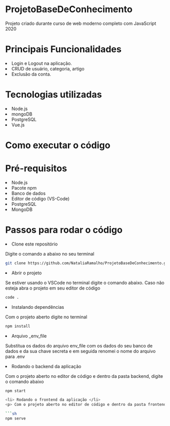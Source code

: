 # ProjetoBaseDeConhecimento
Projeto criado durante curso de web moderno completo com JavaScript 2020

# Principais Funcionalidades 
<li> Login e Logout na aplicação. </li>
<li> CRUD de usuário, categoria, artigo </li>
<li> Exclusão da conta.</li>

# Tecnologias utilizadas
<li> Node.js </li>
<li> mongoDB </li>
<li> PostgreSQL </li>
<li> Vue.js </li>

# Como executar o código 
<h1> Pré-requisitos </h1>
<li> Node.js </li>
<li> Pacote npm </li>
<li> Banco de dados</li>
<li> Editor de código (VS-Code) </li>
<li> PostgreSQL </li>
<li> MongoDB </li>
<h1> Passos para rodar o código </h1>
<li>Clone este repositório</li>
  <p>Digite o comando a abaixo no seu terminal </p>
  
 ```sh
git clone https://github.com/NataliaRamalho/ProjetoBaseDeConhecimento.git
```
  
 <li> Abrir o projeto </li>
<p> Se estiver usando o VSCode no terminal digite o comando abaixo. Caso não esteja abra o projeto em seu editor de código </p>


  ```sh
code .
```

<li> Instalando dependências </li>
  <p> Com o projeto aberto digite no terminal</p>
  
   ```sh
npm install
```
<li> Arquivo _env_file </li>
  <p> Substitua os dados do arquivo env_file com os dados do seu banco de dados e da sua chave secreta e em seguida renomei o nome do arquivo para .env</p>
  

 <li> Rodando o backend da aplicação </li>
  <p> Com o projeto aberto no editor de código e dentro da pasta backend, digite o comando abaixo </p>
  
   ```sh
npm start

 <li> Rodando o frontend da aplicação </li>
  <p> Com o projeto aberto no editor de código e dentro da pasta frontend, digite o comando abaixo </p>
  
   ```sh
npm serve



  
  
 
